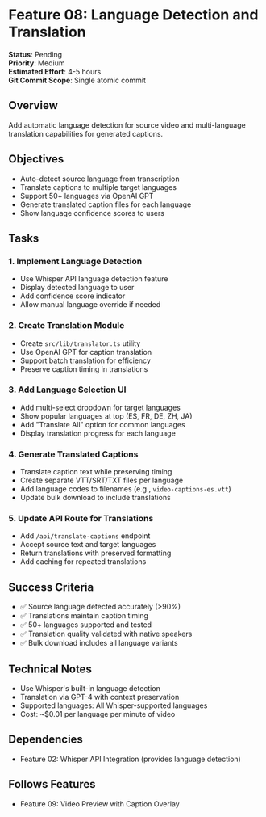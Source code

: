 # Feature 08: Language Detection and Translation

**Status**: Pending  
**Priority**: Medium  
**Estimated Effort**: 4-5 hours  
**Git Commit Scope**: Single atomic commit

## Overview
Add automatic language detection for source video and multi-language translation capabilities for generated captions.

## Objectives
- Auto-detect source language from transcription
- Translate captions to multiple target languages
- Support 50+ languages via OpenAI GPT
- Generate translated caption files for each language
- Show language confidence scores to users

## Tasks

### 1. Implement Language Detection
- Use Whisper API language detection feature
- Display detected language to user
- Add confidence score indicator
- Allow manual language override if needed

### 2. Create Translation Module
- Create `src/lib/translator.ts` utility
- Use OpenAI GPT for caption translation
- Support batch translation for efficiency
- Preserve caption timing in translations

### 3. Add Language Selection UI
- Add multi-select dropdown for target languages
- Show popular languages at top (ES, FR, DE, ZH, JA)
- Add "Translate All" option for common languages
- Display translation progress for each language

### 4. Generate Translated Captions
- Translate caption text while preserving timing
- Create separate VTT/SRT/TXT files per language
- Add language codes to filenames (e.g., `video-captions-es.vtt`)
- Update bulk download to include translations

### 5. Update API Route for Translations
- Add `/api/translate-captions` endpoint
- Accept source text and target languages
- Return translations with preserved formatting
- Add caching for repeated translations

## Success Criteria
- ✅ Source language detected accurately (>90%)
- ✅ Translations maintain caption timing
- ✅ 50+ languages supported and tested
- ✅ Translation quality validated with native speakers
- ✅ Bulk download includes all language variants

## Technical Notes
- Use Whisper's built-in language detection
- Translation via GPT-4 with context preservation
- Supported languages: All Whisper-supported languages
- Cost: ~$0.01 per language per minute of video

## Dependencies
- Feature 02: Whisper API Integration (provides language detection)

## Follows Features
- Feature 09: Video Preview with Caption Overlay
